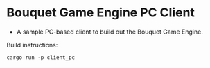 # Bouquet Game Engine PC Client

- A sample PC-based client to build out the Bouquet Game Engine.

Build instructions:
```
cargo run -p client_pc
```

